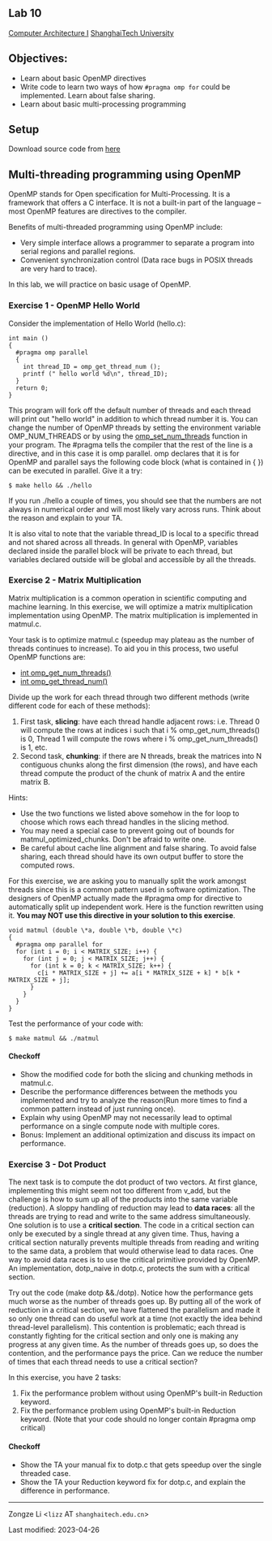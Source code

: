 ﻿Lab 10
------

[Computer Architecture I](https://toast-lab.sist.shanghaitech.edu.cn/courses/CS110@ShanghaiTech/Spring-2023/index.html) [ShanghaiTech University](http://www.shanghaitech.edu.cn/)  

Objectives:
-----------

*   Learn about basic OpenMP directives
*   Write code to learn two ways of how `#pragma omp for` could be implemented. Learn about false sharing.
*   Learn about basic multi-processing programming

Setup
-----

Download source code from [here](https://toast-lab.sist.shanghaitech.edu.cn/lab_10.zip)

Multi-threading programming using OpenMP
----------------------------------------

OpenMP stands for Open specification for Multi-Processing. It is a framework that offers a C interface. It is not a built-in part of the language – most OpenMP features are directives to the compiler.

Benefits of multi-threaded programming using OpenMP include:

*   Very simple interface allows a programmer to separate a program into serial regions and parallel regions.
*   Convenient synchronization control (Data race bugs in POSIX threads are very hard to trace).

In this lab, we will practice on basic usage of OpenMP.

### Exercise 1 - OpenMP Hello World

Consider the implementation of Hello World (hello.c):

```
int main ()
{
  #pragma omp parallel
  {
    int thread_ID = omp_get_thread_num ();
    printf (" hello world %d\n", thread_ID);
  }
  return 0;
}
```

This program will fork off the default number of threads and each thread will print out "hello world" in addition to which thread number it is. You can change the number of OpenMP threads by setting the environment variable OMP\_NUM\_THREADS or by using the [omp\_set\_num\_threads](https://gcc.gnu.org/onlinedocs/libgomp/omp_005fset_005fnum_005fthreads.html) function in your program. The #pragma tells the compiler that the rest of the line is a directive, and in this case it is omp parallel. omp declares that it is for OpenMP and parallel says the following code block (what is contained in { }) can be executed in parallel. Give it a try:

```
$ make hello && ./hello
```

If you run ./hello a couple of times, you should see that the numbers are not always in numerical order and will most likely vary across runs. Think about the reason and explain to your TA.

It is also vital to note that the variable thread\_ID is local to a specific thread and not shared across all threads. In general with OpenMP, variables declared inside the parallel block will be private to each thread, but variables declared outside will be global and accessible by all the threads.

### Exercise 2 - Matrix Multiplication

Matrix multiplication is a common operation in scientific computing and machine learning. In this exercise, we will optimize a matrix multiplication implementation using OpenMP. The matrix multiplication is implemented in matmul.c.

Your task is to optimize matmul.c (speedup may plateau as the number of threads continues to increase). To aid you in this process, two useful OpenMP functions are:

*   [int omp\_get\_num\_threads()](https://gcc.gnu.org/onlinedocs/libgomp/omp_005fget_005fnum_005fthreads.html)
*   [int omp\_get\_thread\_num()](https://gcc.gnu.org/onlinedocs/libgomp/omp_005fget_005fthread_005fnum.html)

Divide up the work for each thread through two different methods (write different code for each of these methods):

1.  First task, **slicing**: have each thread handle adjacent rows: i.e. Thread 0 will compute the rows at indices i such that i % omp\_get\_num\_threads() is 0, Thread 1 will compute the rows where i % omp\_get\_num\_threads() is 1, etc.
2.  Second task, **chunking**: if there are N threads, break the matrices into N contiguous chunks along the first dimension (the rows), and have each thread compute the product of the chunk of matrix A and the entire matrix B.

Hints:

*   Use the two functions we listed above somehow in the for loop to choose which rows each thread handles in the slicing method.
*   You may need a special case to prevent going out of bounds for matmul\_optimized\_chunks. Don't be afraid to write one.
*   Be careful about cache line alignment and false sharing. To avoid false sharing, each thread should have its own output buffer to store the computed rows.

For this exercise, we are asking you to manually split the work amongst threads since this is a common pattern used in software optimization. The designers of OpenMP actually made the #pragma omp for directive to automatically split up independent work. Here is the function rewritten using it. **You may NOT use this directive in your solution to this exercise**.

```
void matmul (double \*a, double \*b, double \*c)
{
  #pragma omp parallel for 
  for (int i = 0; i < MATRIX_SIZE; i++) {
    for (int j = 0; j < MATRIX_SIZE; j++) {
      for (int k = 0; k < MATRIX_SIZE; k++) {
        c[i * MATRIX_SIZE + j] += a[i * MATRIX_SIZE + k] * b[k * MATRIX_SIZE + j];
      }
    }
  }
}
```

Test the performance of your code with:

```
$ make matmul && ./matmul
```

#### Checkoff

*   Show the modified code for both the slicing and chunking methods in matmul.c.
*   Describe the performance differences between the methods you implemented and try to analyze the reason(Run more times to find a common pattern instead of just running once).
*   Explain why using OpenMP may not necessarily lead to optimal performance on a single compute node with multiple cores.
*   Bonus: Implement an additional optimization and discuss its impact on performance.

### Exercise 3 - Dot Product

The next task is to compute the dot product of two vectors. At first glance, implementing this might seem not too different from v\_add, but the challenge is how to sum up all of the products into the same variable (reduction). A sloppy handling of reduction may lead to **data races**: all the threads are trying to read and write to the same address simultaneously. One solution is to use a **critical section**. The code in a critical section can only be executed by a single thread at any given time. Thus, having a critical section naturally prevents multiple threads from reading and writing to the same data, a problem that would otherwise lead to data races. One way to avoid data races is to use the critical primitive provided by OpenMP. An implementation, dotp\_naive in dotp.c, protects the sum with a critical section.

Try out the code (make dotp &&./dotp). Notice how the performance gets much worse as the number of threads goes up. By putting all of the work of reduction in a critical section, we have flattened the parallelism and made it so only one thread can do useful work at a time (not exactly the idea behind thread-level parallelism). This contention is problematic; each thread is constantly fighting for the critical section and only one is making any progress at any given time. As the number of threads goes up, so does the contention, and the performance pays the price. Can we reduce the number of times that each thread needs to use a critical section?

In this exercise, you have 2 tasks:

1.  Fix the performance problem without using OpenMP's built-in Reduction keyword.
2.  Fix the performance problem using OpenMP's built-in Reduction keyword. (Note that your code should no longer contain #pragma omp critical)

#### Checkoff

*   Show the TA your manual fix to dotp.c that gets speedup over the single threaded case.
*   Show the TA your Reduction keyword fix for dotp.c, and explain the difference in performance.

* * *

Zongze Li <`lizz` AT `shanghaitech.edu.cn`\>  

  
Last modified: 2023-04-26